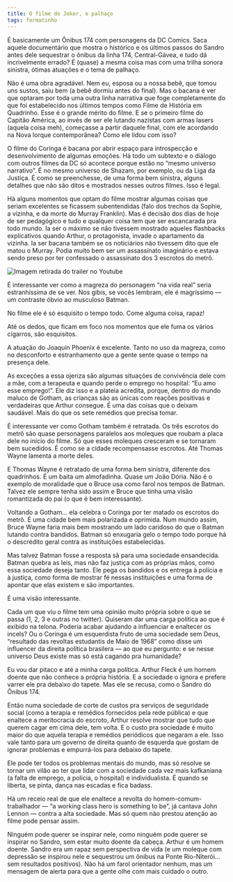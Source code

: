 ```yaml
---
title: O filme do Joker, o palhaço
tags: formatinho
---
```


É basicamente um Ônibus 174 com personagens da DC Comics. Saca aquele documentário que mostra o histórico e os últimos passos do Sandro antes dele sequestrar o ônibus da linha 174, Central-Gávea, e tudo dá incrivelmente errado? É (quase) a mesma coisa mas com uma trilha sonora sinistra, ótimas atuações e o tema de palhaço.

Não é uma obra agradável. Nem eu, esposa ou a nossa bebê, que tomou uns sustos, saiu bem (a bebê dormiu antes do final). Mas o bacana é ver que optaram por toda uma outra linha narrativa que foge completamente do que foi estabelecido nos últimos tempos como Filme de História em Quadrinho. Esse é o grande mérito do filme. E se o primeiro filme do Capitão América, ao invés de ser ele lutando nazistas com armas lasers (aquela coisa meh), começasse a partir daquele final, com ele acordando na Nova Iorque contemporânea? Como ele lidou com isso?

O filme do Coringa é bacana por abrir espaço para introspecção e desenvolvimento de algumas emoções. Há todo um subtexto e o diálogo com outros filmes da DC só acontece porque estão no “mesmo universo narrativo”. É no mesmo universo de Shazam, por exemplo, ou da Liga da Justiça. É como se preenchesse, de uma forma bem sinistra, alguns detalhes que não são ditos e mostrados nesses outros filmes. Isso é legal.

Há alguns momentos que optam do filme mostrar algumas coisas que seriam excelentes se ficassem subentendidas (falo dos trechos da Sophie, a vizinha, e da morte do Murray Franklin). Mas é decisão dos dias de hoje de ser pedagógico e tudo e qualquer coisa tem que ser escancarada pra todo mundo. Ia ser o máximo se não tivessem mostrado aqueles flashbacks explicativos quando Arthur, o protagonista, invade o apartamento da vizinha. Ia ser bacana também se os noticiários não tivessem dito que ele matou o Murray. Podia muito bem ser um assassinato imaginário e estava sendo preso por ter confessado o assassinato dos 3 escrotos do metrô.

![Imagem retirada do trailer no Youtube](https://miro.medium.com/max/775/1*yFWRWuVt9y7IqTF6IGbkaw.png)

É interessante ver como a magreza do personagem “na vida real” seria estranhíssima de se ver. Nos gibis, se vocês lembram, ele é magríssimo — um contraste óbvio ao musculoso Batman.

No filme ele é só esquisito o tempo todo. Come alguma coisa, rapaz!

Até os dedos, que ficam em foco nos momentos que ele fuma os vários cigarros, são esquisitos.

A atuação do Joaquin Phoenix é excelente. Tanto no uso da magreza, como no desconforto e estranhamento que a gente sente quase o tempo na presença dele.

As exceções a essa ojeriza são algumas situações de convivência dele com a mãe, com a terapeuta e quando perde o emprego no hospital: “Eu amo esse emprego!”. Ele diz isso e a plateia acredita, porque, dentro do mundo maluco de Gotham, as crianças são as únicas com reações positivas e verdadeiras que Arthur consegue. É uma das coisas que o deixam saudável. Mais do que os sete remédios que precisa tomar.

É interessante ver como Gotham também é retratada. Os três escrotos do metrô são quase personagens paralelos aos moleques que roubam a placa dele no início do filme. Só que esses moleques cresceram e se tornaram bem sucedidos. É como se a cidade recompensasse escrotos. Até Thomas Wayne lamenta a morte deles.

E Thomas Wayne é retratado de uma forma bem sinistra, diferente dos quadrinhos. É um baita um almofadinha. Quase um João Dória. Não é o exemplo de moralidade que o Bruce usa como farol nos tempos de Batman. Talvez ele sempre tenha sido assim e Bruce que tinha uma visão romantizada do pai (o que é bem interessante).

Voltando a Gotham… ela celebra o Coringa por ter matado os escrotos do metrô. É uma cidade bem mais polarizada e oprimida. Num mundo assim, Bruce Wayne faria mais bem mostrando um lado caridoso do que o Batman lutando contra bandidos. Batman só enxugaria gelo o tempo todo porque há o descrédito geral contra as instituições estabelecidas.

Mas talvez Batman fosse a resposta sã para uma sociedade ensandecida. Batman quebra as leis, mas não faz justiça com as próprias mãos, como essa sociedade deseja tanto. Ele pega os bandidos e os entrega à polícia e à justiça, como forma de mostrar fé nessas instituições e uma forma de apontar que elas existem e são importantes.

É uma visão interessante.

Cada um que viu o filme tem uma opinião muito própria sobre o que se passa (1, 2, 3 e outras no twitter). Quiseram dar uma carga política ao que é exibido na telona. Poderia acabar ajudando a influenciar e enaltecer os incels? Ou o Coringa é um esquerdista fruto de uma sociedade sem Deus, “resultado das revoltas estudantis de Maio de 1968” como disse um influencer da direita política brasilera — ao que eu pergunto: e se nesse universo Deus existe mas só está cagando pra humanidade?

Eu vou dar pitaco e até a minha carga política. Arthur Fleck é um homem doente que não conhece a própria história. E a sociedade o ignora e prefere varrer ele pra debaixo do tapete. Mas ele se recusa, como o Sandro do Ônibus 174.

Então numa sociedade de corte de custos pra serviços de seguridade social (como a terapia e remédios fornecidos pela rede pública) e que enaltece a meritocracia do escroto, Arthur resolve mostrar que tudo que querem cagar em cima dele, tem volta. E o custo pra sociedade é muito maior do que aquela terapia e remédios periódicos que negaram a ele. Isso vale tanto para um governo de direita quanto de esquerda que gostam de ignorar problemas e empurrá-los para debaixo do tapete.

Ele pode ter todos os problemas mentais do mundo, mas só resolve se tornar um vilão ao ter que lidar com a sociedade cada vez mais kafkaniana (a falta de emprego, a polícia, o hospital) e individualista. É quando se liberta, se pinta, dança nas escadas e fica badass.

Há um receio real de que ele enaltece a revolta do homem-comum-trabalhador — “a working class hero is something to be”, já cantava John Lennon — contra a alta sociedade. Mas só quem não prestou atenção ao filme pode pensar assim.

Ninguém pode querer se inspirar nele, como ninguém pode querer se inspirar no Sandro, sem estar muito doente da cabeça. Arthur é um homem doente. Sandro era um rapaz sem perspectiva de vida (e um moleque com depressão se inspirou nele e sequestrou um ônibus na Ponte Rio-Niterói… sem resultados positivos). Não há um farol orientador nenhum, mas um mensagem de alerta para que a gente olhe com mais cuidado o outro.